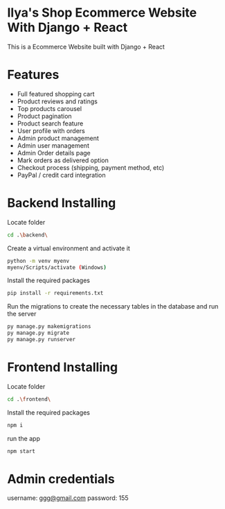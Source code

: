 
# Ilya's Shop Ecommerce Website With Django + React
This is a Ecommerce Website built with Django + React

# Features
* Full featured shopping cart
* Product reviews and ratings
* Top products carousel
* Product pagination
* Product search feature
* User profile with orders
* Admin product management
* Admin user management
* Admin Order details page
* Mark orders as delivered option
* Checkout process (shipping, payment method, etc)
* PayPal / credit card integration


#  Backend Installing

Locate folder
```bash
cd .\backend\
```
Create a virtual environment and activate it
```bash
python -m venv myenv
myenv/Scripts/activate (Windows)
```
Install the required packages
```bash
pip install -r requirements.txt
```
Run the migrations to create the necessary tables in the database and run the server
```bash
py manage.py makemigrations
py manage.py migrate
py manage.py runserver 

```

#  Frontend Installing
Locate folder
```bash
cd .\frontend\
```
Install the required packages
```bash
npm i
```
run the app
```bash
npm start
```

#  Admin credentials
username: ggg@gmail.com
password: 155